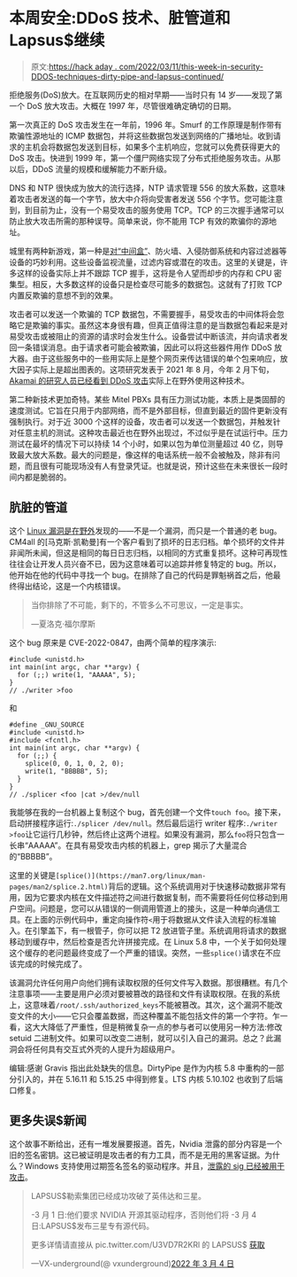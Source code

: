 # 本周安全:DDoS 技术、脏管道和 Lapsus$继续

> 原文:[https://hack aday . com/2022/03/11/this-week-in-security-DDOS-techniques-dirty-pipe-and-lapsus-continued/](https://hackaday.com/2022/03/11/this-week-in-security-ddos-techniques-dirty-pipe-and-lapsus-continued/)

拒绝服务(DoS)放大。在互联网历史的相对早期——当时只有 14 岁——发现了第一个 DoS 放大攻击。大概在 1997 年，尽管很难确定确切的日期。

第一次真正的 DoS 攻击发生在一年前，1996 年。Smurf 的工作原理是制作带有欺骗性源地址的 ICMP 数据包，并将这些数据包发送到网络的广播地址。收到请求的主机会将数据包发送到目标，如果多个主机响应，您就可以免费获得更大的 DoS 攻击。快进到 1999 年，第一个僵尸网络实现了分布式拒绝服务攻击。从那以后，DDoS 流量的规模和缓解能力不断升级。

DNS 和 NTP 很快成为放大的流行选择，NTP 请求管理 556 的放大系数，这意味着攻击者发送的每一个字节，放大中介将向受害者发送 556 个字节。您可能注意到，到目前为止，没有一个易受攻击的服务使用 TCP。TCP 的三次握手通常可以防止放大攻击所需的那种误导。简单来说，你不能用 TCP 有效的欺骗你的源地址。

城里有两种新游戏，第一种是[对“中间盒”](https://arstechnica.com/information-technology/2022/03/unending-data-floods-and-complete-resource-exhaustion-ddoses-get-meaner/)、防火墙、入侵防御系统和内容过滤器等设备的巧妙利用。这些设备监视流量，过滤内容或潜在的攻击。这里的关键是，许多这样的设备实际上并不跟踪 TCP 握手，这将是令人望而却步的内存和 CPU 密集型。相反，大多数这样的设备只是检查尽可能多的数据包。这就有了打败 TCP 内置反欺骗的意想不到的效果。

攻击者可以发送一个欺骗的 TCP 数据包，不需要握手，易受攻击的中间体将会忽略它是欺骗的事实。虽然这本身很有趣，但真正值得注意的是当数据包看起来是对易受攻击或被阻止的资源的请求时会发生什么。设备尝试中断该流，并向请求者发回一条错误消息。由于请求者可能会被欺骗，因此可以将这些器件用作 DDoS 放大器。由于这些服务中的一些用实际上是整个网页来传达错误的单个包来响应，放大因子实际上是超出图表的。这项研究发表于 2021 年 8 月，今年 2 月下旬，[Akamai 的研究人员已经看到 DDoS 攻击](https://www.akamai.com/blog/security/tcp-middlebox-reflection)实际上在野外使用这种技术。

第二种新技术更加奇特。某些 Mitel PBXs 具有压力测试功能，本质上是类固醇的速度测试。它旨在只用于内部网络，而不是外部目标，但直到最近的固件更新没有强制执行。对于近 3000 个这样的设备，攻击者可以发送一个数据包，并触发针对任意主机的测试。这种攻击最近也在野外出现过，不过似乎是在试运行中。压力测试在最坏的情况下可以持续 14 个小时，如果以包为单位测量超过 40 亿，则导致最大放大系数。最大的问题是，像这样的电话系统一般不会被触及，除非有问题，而且很有可能现场没有人有登录凭证。也就是说，预计这些在未来很长一段时间内都是脆弱的。

## 肮脏的管道

这个 [Linux 漏洞是在野外](https://dirtypipe.cm4all.com/)发现的——不是一个漏洞，而只是一个普通的老 bug。CM4all 的[马克斯·凯勒曼]有一个客户看到了损坏的日志归档。单个损坏的文件并非闻所未闻，但这是相同的每日日志归档，以相同的方式重复损坏。这种可再现性往往会让开发人员兴奋不已，因为这意味着可以追踪并修复特定的 bug。所以，他开始在他的代码中寻找一个 bug。在排除了自己的代码是罪魁祸首之后，他最终得出结论，这是一个内核错误。

> 当你排除了不可能，剩下的，不管多么不可思议，一定是事实。
> 
> —夏洛克·福尔摩斯

这个 bug 原来是 CVE-2022-0847，由两个简单的程序演示:

```
#include <unistd.h>
int main(int argc, char **argv) {
  for (;;) write(1, "AAAAA", 5);
}
// ./writer >foo 
```

和

```
#define _GNU_SOURCE
#include <unistd.h>
#include <fcntl.h>
int main(int argc, char **argv) {
  for (;;) {
    splice(0, 0, 1, 0, 2, 0);
    write(1, "BBBBB", 5);
  }
}
// ./splicer <foo |cat >/dev/null 
```

我能够在我的一台机器上复制这个 bug，首先创建一个文件`touch foo`。接下来，启动拼接程序运行:`./splicer /dev/null`。然后最后运行 writer 程序:`./writer >foo`让它运行几秒钟，然后终止这两个进程。如果没有漏洞，那么`foo`将只包含一长串“AAAAA”。在具有易受攻击内核的机器上，grep 揭示了大量混合的“BBBBB”。

这里的关键是`[splice()](https://man7.org/linux/man-pages/man2/splice.2.html)`背后的逻辑。这个系统调用对于快速移动数据非常有用，因为它要求内核在文件描述符之间进行数据复制，而不需要将任何位移动到用户空间。问题是，您可以从错误的一侧调用管道上的接头，这是一种单向通信工具。在上面的示例代码中，重定向操作符`<`用于将数据从文件读入流程的标准输入。在引擎盖下，有一根管子，你可以把 T2 放进管子里。系统调用将请求的数据移动到缓存中，然后检查是否允许拼接完成。在 Linux 5.8 中，一个关于如何处理这个缓存的老问题最终变成了一个严重的错误。突然，一些`splice()`请求在不应该完成的时候完成了。

该漏洞允许任何用户向他们拥有读取权限的任何文件写入数据。那很糟糕。有几个注意事项——主要是用户必须对要被篡改的路径和文件有读取权限。在我的系统上，这意味着`/root/.ssh/authorized_keys`不能被篡改。其次，这个漏洞不能改变文件的大小——它只会覆盖数据，而这种覆盖不能包括文件的第一个字符。乍一看，这大大降低了严重性，但是稍微复杂一点的参与者可以使用另一种方法:修改 setuid 二进制文件。如果可以改变二进制，就可以引入自己的漏洞。总之？此漏洞会将任何具有交互式外壳的人提升为超级用户。

编辑:感谢 Gravis 指出此处缺失的信息。DirtyPipe 是作为内核 5.8 中重构的一部分引入的，并在 5.16.11 和 5.15.25 中得到修复。LTS 内核 5.10.102 也收到了后端口修复。

## 更多失误$新闻

这个故事不断给出，还有一堆发展要报道。首先，Nvidia 泄露的部分内容是一个旧的签名密钥。这已被证明是攻击者的有力工具，而不是无用的黑客证据。为什么？Windows 支持使用过期签名签名的驱动程序。并且，[泄露的 sig 已经被用于攻击](https://threatpost.com/nvidias-stolen-code-signing-certs-sign-malware/178784/)。

> LAPSUS$勒索集团已经成功攻破了英伟达和三星。
> 
> -3 月 1 日:他们要求 NVIDIA 开源其驱动程序，否则他们将
> -3 月 4 日:LAPSUS$发布三星专有源代码。
> 
> 更多详情请直接从 pic.twitter.com/U3VD7R2KRl 的 LAPSUS$ [获取](https://t.co/U3VD7R2KRl)
> 
> —VX-underground(@ vxunderground)[2022 年 3 月 4 日](https://twitter.com/vxunderground/status/1499882337957515274?ref_src=twsrc%5Etfw)